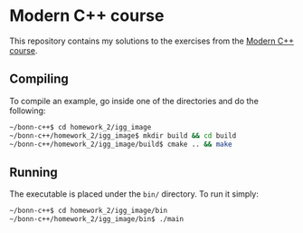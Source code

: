 # Modern C++ course
This repository contains my solutions to the exercises from the [Modern C++ course](https://www.ipb.uni-bonn.de/teaching/modern-cpp/).

## Compiling
To compile an example, go inside one of the directories and do the following:
``` bash
~/bonn-c++$ cd homework_2/igg_image
~/bonn-c++/homework_2/igg_image$ mkdir build && cd build
~/bonn-c++/homework_2/igg_image/build$ cmake .. && make
```

## Running
The executable is placed under the ```bin/``` directory. To run it simply:
``` bash
~/bonn-c++$ cd homework_2/igg_image/bin
~/bonn-c++/homework_2/igg_image/bin$ ./main
```